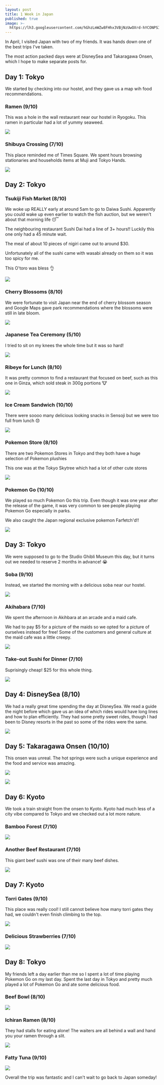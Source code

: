 ```yaml
---
layout: post
title: 1 Week in Japan
published: true
image: >-
  https://lh3.googleusercontent.com/hGhzLmWZw8FHhx3VBjNzUwOXrd-hYCONPSIZ71pbVCEHRP8cCuF0X1IXyyG3C-Xm9GJ3BpiNCHB99ahr2a0Eiu7XWu3J4fgMORvGgkUujg2XTwt7NuNpzRp3l5xu4wbK1-8lIlHbjvnx0_6xtIMl6OLv2NbVLfuM_y5gpMp0Ryi5QyhUp9IBvmjN7cb-my4a55gIW_z-vekllAyGasPozsfIUswhhUAc6YHUgxj3gjjOKkYOKYkUBNWmXCIdb184-5r0UsuDpjNc6THF-MYj-Z610fCabW1Rhebt3TAPsxsChxSgeFNGcEBIEeav3eTb08Zv-K-fO5buCUKXHav5RvmDfR2umLjr6PimjI7WwSxTAQUE6mQBT0zc39as788WCC7PzA1YCCoAOzJfNBhBxbkAGpXpwDMZ9eXY_voARTUqq9fLwqCwLr57jLaOdKtNkdSiDqwx7jYBSIxLpQzCflkzPxMtc94d81vmhsG_l5AXy8wlZ14q_D3AkS1D2tayokSMg-OpCmhi9oMEUOdiulJn-KkYRiYLf-q4ONUI8oLjHiNfZmLsD1k-fw3vid38NP-yfm2U-AbZX1BGx_rislIDITXM8iQqOP5CfdGIOHyGqOegW691LFp_QivA1Yhwc9iDodxUy909OWINvGvJX-MLoxnXv8Q1fQ=w1035-h776-no
---
```

In April, I visited Japan with two of my friends. It was hands down one of the best trips I've taken.

The most action packed days were at DisneySea and Takaragawa Onsen, which I hope to make separate posts for.

## Day 1: Tokyo
We started by checking into our hostel, and they gave us a map wih food recommendations.

### Ramen (9/10)
This was a hole in the wall restaurant near our hostel in Ryogoku. This ramen in particular had a lot of yummy seaweed.

![](https://lh3.googleusercontent.com/8v_ASAtYlkUL3g81pesZO8zLmAE_qITbJsu4M_Ht-Y9ipPISDqxbBEDZDM9tM6ZvcIh1HUshWHybuHDGQS4cDPT7fRhwUhYBYJ7F58qgVEBqURF21QHZgH01N8Iq0Z9NcqQolrdb3nnpSD8I1q0BDoJkWfg5k0T3Gi7rjak3py5RJhptASDAwdrquMmRZ8nkpbvL8QyPvC2P_8PeRmSmmCQeeRo0IGVdI7HKbVllUbPb-J_oiqqmSjTB6VJQtO9smp24bRJ-ky9xJYYIlOlv-IJuUqwC8Ct1sXJfdV_qEO4mHGdPrRy5usz_OgcmN_E5306NULO91u6pqUCkOUNzBKPNOTjTCG4vqi4EN9L0ZFRr_gCx-TdC9f3T5qv9duQobplZW7PbJ9ZPkulWKRVpXLS4XM_YMJTBEC0gNiA8JiLb93bCbHvQi5Gqp2CObU-nM_Aaa75TNa_LTbflC1G7Kke1mjQGSwDNhZR-xYopNxI_i9tYFE4lyc1tby2y4qWFCn1I4MtOFjoVPf4Ih1fVLnI4vBzkuelr24Z_ncwx7gMVK0ucs95meGay_46ZYNowKS3tbihrf1YKPqNCIqmGFmcJtG6pTMaOEwYqSaq3-z_Ma7KvoTuH_2tXPivc0R6HgqnpMva-qGcguXmhdvDXJvrFYKzayeurKw=w720-h540-no)

### Shibuya Crossing (7/10)
This place reminded me of Times Square. We spent hours browsing stationaries and households items at Muji and Tokyo Hands.

![](https://lh3.googleusercontent.com/4oG1V_cM7oEs_TTLpqAHzUfdRB2lEH4qTV5pGPuIl5UqYPnA8rzzQvBzvAFhla7x2LBfL7RWCH5S2jd3CIQ35ODtoAUSrAN006H6ZStjbeh5YqkXNdiYHLVkUPt9OZGODg1l3Y57wX02YNw4WTHJAAhcAgBNW07UagEuT33IpZ77fc_UtvP679qLGtLdUtma-X5mLF-d_aR17LzN-nue_2mPbmDMYamSEYb4FDx2vakSHT-q2R8-LC8ocuvmfLGCnFPC7tQrOjlOJ0Xk4zy_ve6-a7d3U1-tuhX8luzze53xoy9UW2jkb31X0yqJqStDsyTHbulwe59cPVcMfwTaBxXr3iXmiCF86CYDvg7poDH7hUPaczLPbFcdsRaSV8pwQqd-OYK95lOwsGhvtS0VEQbROPI9lJCYogojFevrJfZ1JpN722DeMTlr-ukJVQ8xLIbS9GAhwQjGOGOI8GcUmzzdBYrmrmKcHMmOPuBqOky-FU1PLXgINx6x_81Hdf32QvvUlExYCvQTuLaHh6Sh03op21AaQSHhR5z7jvU1BZ0G1KHIqoKKALPE26C2kRiScVhrdoBUowsF7ES29GLCp-JbYgfg4x-BeBJoF0OAcMkQ1hJtXfjb_9tZfscmZzoR3XTU4lpRiyu68lhnUPu_MwJbqWzwz3_n2g=w720-h540-no)

## Day 2: Tokyo
### Tsukiji Fish Market (8/10)
We woke up REALLY early at around 5am to go to Daiwa Sushi. Apparently you could wake up even earlier to watch the fish auction, but we weren't about that morning life 😴

The neighbouring restaurant Sushi Dai had a line of 3+ hours!! Luckily this one only had a 45 minute wait.

The meal of about 10 pieces of nigiri came out to around $30.

Unfortunately all of the sushi came with wasabi already on them so it was too spicy for me.

This O'toro was bless 👌

![](https://lh3.googleusercontent.com/whTlKmiQ7ZkNRRSEhvSaloBMgmsBVng6HlsQBq-QCnDECJm5E5Yf4iC1IBcEoZ6sAqU-xDmbmNXwRK6RtWI7FvU0TfqzyXxBCgMf98IBICvvC3iZO4fHaaQ-JrhULouuSH6NDncufINoXq9ewtTqClPDk-C3MmYPbHOXpr83pkucMCa2OuhMlXgPJlzG9L5UzHpIaQN2W0Dm-MaPS9JC_tkdjlYBhzMO4-bZjlK0CZH0s1sZFi8rItu4mqYjq8S8uC6AUJuQym5IztifpjwIVoXVdruNKCqY7cyD3Cw-tco_l71wyDG-u9lcwh3KuQhOEAuM6EEn3DqXCaPLTPWL3TtNs23qNb8-HC0YuEULVITekJ0gG593EmI7xu9Tp0RH_Y0LseiTFyUgWZuKjz0UPV841qq0h1Vr3RvNcVdgyB395_q8xaixlEqk8u1VA6-kFFYInfL30R7ERQQuWqLbyyjiw7M2z43ryLDxMzumknMPXz_Xirffs6sO2l3A7apG-nzWvLnGqvk287Z7un-eZpLLVqGbpwZZCTlTsL444aYv2y8230zwV5zBd6K2SpbMlpra9GDgOD-ibK38rsQXFxDotadbotWmmktc_NnogTh9DC_7c9TUf-3ZwkQDZHgDs9GlFsLEyEZgZVOnDZ2LHGtOVVkHsV7LNA=w1035-h776-no)

### Cherry Blossoms (8/10)
We were fortunate to visit Japan near the end of cherry blossom season and Google Maps gave park recommendations where the blossoms were still in late bloom.

![](https://lh3.googleusercontent.com/lNB3qKeqh5fowI2-08C4j_Zpsq-XqrSsauUjyaz0I_DOhsrE17lL7f-SG1G1JArZ_7R6pICmGNwIgOZEH2g8Dz_LpzxoVGF68vYyCXuid46NjO9YFNBQAW2y4Q1H-6lPmq_XDis0vpJT6zXFj1ggYE8JZ-gQdMfoJ5sssTW03sjnN3RFts-7vETuJ-G1yrxid37tT0b9q0DHCGDlMh9BMR3_1jO8lIJjV7UOSY49RQJvBaRFMy1GU1dSoF8AOQH0WwDrJHNSt42wj8_d2-PnNqgoCtREmbgFpqCvTWL4ikuE4YgtjcWNYKZtd_iCJynTBzW23iGEacAvwwxhUcrSMrOIoUd0rDju0DA6y_kPhXIdC1P8B7f3hISWCzlL1RCCKz8S1uQPL4byJ_rDz9Lft46V0HLmXRxs2mLVUk-XHpxZWkEu_BLc8akduPhDs6dDMXTdhyQ5BFHX7JzAbIoRNxWYUn83Yz5laC_ozA97ipwiwTiBB4p5QQYNtCbSqHE_hRHW8JAfHvezfMS3n4oO3mNLqycLyv2mqalagq2haW8x8Ezfq1EH2Tdl_k_jSFsDjtJKj6q_u_7EMH7RfLHq6s_u4E6buOi7HBktFVgDo-nTp2L4--YB7czwCAI7G_UHPuUvUdo1YgAYSjXYl3u91b6LzmnfsfjF=w412-h732-no)

### Japanese Tea Ceremony (5/10)
I tried to sit on my knees the whole time but it was so hard!

![](https://lh3.googleusercontent.com/VpYoIk2yp3xoEkOKmecfBXKGkjlX0EMsr4FVTQmGv18aBJu8jVRmyuIfhc_9nXsx9Uc-k7skM-ONUh3RKo_0K3EUiggYuLHffNGp9-Zl4Oo_VHXc6kzRtNCG9f40ZZ_S2IUsBk-MWhuHbBPMBooqxDmAhAc6vu8oXHqJJHTDleAfPb9r50LdjWpvjk3OMAyWIc21WpUtb5uu2F2fHblbPFT3gKGrhhYGx4DhfWIPCnWF5IQNP-Ga6lldLVGPPiUkyDku6_e0Y0oEO6KHv9V48uqVGQM2qfuJucbWBuoeOtKDUjijMXIkuVhlZQUq-Eh_ZRHDSgcJmLvDrEP5RAe6-ETCtJutbqzasbBxtkS1sMhAVrP0SabBrUIThhcRYqFy1nAWNueAuLX9hg8puRYG2_cI_T5c8dRdpb_LeF_inWIaOxdhm2SW08UHrpurrxmLP9jPs4Wxu3NNhlv4DRs4aWCHL9649VSfB7w_TQ1c5hKk-t0a_OGSIpKXeuoF_Ko2248Awj11hlDhJ82QaysiJ-nhM2nDCL5h0RmCdv_FKFwHUYuZxKmHegOi0KxZR_3hCXf_CqJ7p6dtXuay_H_2I-t1Rp30To4A_WhVKH-8ddmTbIum22nWyUKaQXnG_HpgNXlp7XPVB2xEO9PtQiP0ZzJQPdsQat8-Uw=w1035-h776-no)

### Ribeye for Lunch (8/10)
It was pretty common to find a restaurant that focused on beef, such as this one in Ginza, which sold steak in 300g portions 🐮

![](https://lh3.googleusercontent.com/C8Ke3Iphb-g2i6q4-GdyAH1q3wXjlpWzDIucR5amUysKFV9RUj9HaWub_hQTZ6FJP7I43SeclR_zc2DgGlW9s03AWSDz5CDvE-9Xb8o_JWy7RvN8_w-SM4_3MlgyMyB8KFbTpDdWkB_02nIUELaruRSVgjSUqZYfWk3rBN3u5h-IXQCNcSp5p32JzxdWk1zhgNrUgm5eOT8JN-3vNKRNLLzBLr63HQeQLi-kgLOMxYaV7QMJTyvQoW98f7KSL8L1_vmQFYNHOXvDXaYRfkpA3tCKlrtcooMUtJ5I2Vrviw5bMAM931OBvId_mjCQRh9qtoK2cuDqUpJMK2-AMNC8fjT-jXxNt_4XJBBgA28Pvu57rtD45SQ0MM9X_OEyKIVwBWSJwJKKn3CPHV6nwpgOAdIArK8-HlklSWutMoUQz1Ut0vsETJSxzdlJUpQjtLvUlIklM14jc1iRppWCEfMY-WWGOJEdaLr-Jv3PenlyAygcea4ziyl5zw8enCbjXxlLNR_8rAKROqfzCeHuVz3ZYc_fk6RggVxreFFjk5_9nq6BkK7VrQYAk_5RwFXrHF1ATrqXgCQrs3WWmxQfTJ1o2nmjUH11k7Nql2T4PP0D6R8EZNPpjXj3vRvw2J22QeywDeqoGxDLEArxQjtQZHxMoLKZokidZdVZ5g=w976-h732-no)

### Ice Cream Sandwich (10/10)
There were soooo many delicious looking snacks in Sensoji but we were too full from lunch 😞

![](https://lh3.googleusercontent.com/Lm_d1Gl_p5CdbU2xuoV4f6M7g0mK_z-cgtq_zDRPINnrBDdeD54JuY-m0ViZQQ9rzYSxhgmIHYNTkMQAygLQDjq616mmJT55aL_L5RwBihxc23b5B440nUFN8YSQpTMoiEiLXd0TFzIYkC143AggDmNVPkXwTHf1fmAZMMLf8OWmVMS0ZFaVO9wlULep9DKGdYpD50hr-X62jPxeWrddsQGRvtVzkHvacKLpoFUSR1bfZqaWbhX4vbYmYJNlxbVPh4GoeF4GLw9BF7mvFbfLhHkXP5c8v5IK8fIAfQZW7AgAKsmh4XTI-iWvkxgDfzQ7JjMsHNQrBfgZGa_yXb-tivkRp-_Uhz3A4YyclA4-WmtbpEWdd7uJ01jO8i0LQ6RSoWhw8TCvjQWe6nnal-bh-7T1NayzvitjVgq1m96iVpDlbmtYBSaZgF8xEOvcB862HdkEYoFQeLbr7J23H1hFU_YHWdRbRomo1X5DP9uYh6b6bo9zd_3-oBEjA-L4dltM4KCFGqFQ_iwyBr0FUraJyLtLYx9rnuTrm4I_8qPA-CzudE2aH3pE7eblZvyKHlZMTcs7TIPqz96GEZWe3SfvyfN8R-cr-aCrO0tQTzFL=w1035-h776-no)

### Pokemon Store (8/10)
There are two Pokemon Stores in Tokyo and they both have a huge selection of Pokemon plushies

This one was at the Tokyo Skytree which had a lot of other cute stores

![](https://lh3.googleusercontent.com/uSc94vLHVjwQa5A8lb0trfwg9l2iXmpNq8PGZ82A4ipkLYH9bc8_Eq2m4BygwpG3G1Os0lQMXQHY1YKOyeQ373eQsjvIymxsx1q4wEL0oWfwVMgtA0CTseaTHVo65yc4IcysMp6IDHE-yhmIVznKo1FxRfiJ5pf0QgnD7ONSO7lqzu_HLbe9c7yh--i9eDmUkzaAIsKtJBTR-SAN72uNcomIJ4yIGmLJ1X8qwVT0ab6PwCF-bE4RHZ93CF8XDrDP1LUIcHxlHyB_MOUxghLgFFKjIeldU2gf2IUzkchYh1z-RCogbg8rMoeZrZ6Bjy5iFYXEsHL9FAcINWi9t_XKVOr3pcyTWJIDBFgaMhD2mxOtFGfaFsP88UzathBMgumBmB-zaFyJjUGb4zn5g6HbNIMIRKDPSAju7M0uSl8pZUBqEv-g6oo0As8cJB_r7p_ndmMJkaB-JF-9z8JE2igIEgLzOub0mOYKQUkz-3q_zYe-LWMaT-Y6iEwyBnwbfUtWr6t1MM_l96uxhXEqskQ1QAavcDZxpl94bT3uUZ6Lkg9utLtHL3GaFG4J-QfWmMcWX8QkQBucZNfv8YwJXeFMrUjLq50jUGn4ZfjOLLkJN2UemsmAqIet80yA4bcdIKfqRePSOSfhdFNLiC8jp_RTxWbdEphInwYK=w437-h776-no)

### Pokemon Go (10/10)
We played so much Pokemon Go this trip. Even though it was one year after the release of the game, it was very common to see people playing Pokemon Go especially in parks.

We also caught the Japan regional exclusive pokemon Farfetch'd!!

![](https://lh3.googleusercontent.com/OJPsdC73T87kP8jXuKgwDiyOsIki1Cz1WHT208dt8Mlh9we1Ef17NzXDqS8Ow4bcxQtvGh9lIzTwqTPomCj7wd4Jon0A9k58gVHEbnpfum9wme67W4AqQpxVfnAAxRERgEfqCjnI3AGnPFsDVVLdPi0QlHCosGpd1g70r75oIeXG-stUOZqBuJSJKjPe9hELwEoCuSwjfZKIPVaBeGlRWbZreeM9lXsVpr3LOK8c6k3uEaW7MGH0Qd5ZjTfZwWKKyy4xc29z_rMLyORxdQoyBi4acaS_9zL-H2eLeQQMDL7UiRott0V8fsfCIQSzboUTAiaMTypzqs1ht4xsAfK_XMWg0e0g5dGCpMoXEmw3_1bd1sXCJ9ZRQ-GAOlB_GLxhWcmYaUYKNLv9ZxC_r18vPH3gC2CyfU0WhNn93mosk5Nk6IHDWOSWx9YpcTcWPakNd4WUMyXs2TKvo7gNYFFdw7laW7iHN2UuvQT5moKofNllsSQoCUfF_LOOEiI-As-OM9TJd4Ek6hPWRDpuUE2wjc_vcwgTudV6TJVX4goO1nc8fslwXtQW-eGSAid0q8FAQQwhFoCx4E1DhK-9RPffMru-bAG7xur4cyHlQCMrjd-nPDKzyiNUb55ZmB7Rxq9tvmzDX_-aMYDRNv4MeCfpTUaA2usMZpFo0w=w437-h776-no)

## Day 3: Tokyo
We were supposed to go to the Studio Ghibli Museum this day, but it turns out we needed to reserve 2 months in advance! 😭

### Soba (9/10)
Instead, we started the morning with a delicious soba near our hostel.

![](https://lh3.googleusercontent.com/lZ2pkugQfXlMLCfN3iKVjkgyOlP0yHqtZ6H0HeW7duEJSB3PYpJ8s2k3ZXC0SPtd36yjtooDCkyKVVjqSd9bgHkth0_om72mKwY8Y6o4DznuDvKLUEh_NO6wU7DJXVXYQVmEmok5Mtzfa3m4gy-QrdhtVdLYkgQ7eq9lj6UC1MU-GrBc2rfAM-d2V5DsSWbKBZ8Gi22I_V5jVPacdV5lfSo_7airQUIUeZSBNWwMv94sRRjqYq--qLKVWEczzYPvQCRiMGUowTRzRvPZBHnkvFci7ydirJA6MXr_-r9QzTqABcjWuJebspvHsX11lfC-3uWzUYO9Y68cnVn7i_bqmDTxhki_pXAdk81lqgTfFDX-n3mJMtSGOqjke3U-p88nCr3skPFUKqOZD0O-VYfNuqjgu-XMpaRXIvUSA4Jwv_XxebO_f93G6C0u-CGcN6GuX9tMvl7fEid5WFzJDK93ldOGXtkpb0YrF7COpvldYGi0UewTcW0S5vlM2peOJvk8SV46CbTl9u60mD_rUqO3RFvm1ULwRzMqg_xFxjd_zZVZmypJZfwRU1wTTwb8tG0682SsS9VakCi8B_zmAbIuCeqTeXwl-TKzL9ow_wfU3MAfHhjzuf4b86ekBM7-Pj0F_KfNUerEXDLOdtwHiM5XXPMHy9Biu3sFwg=w1035-h776-no)

### Akihabara (7/10)
We spent the afternoon in Akihbara at an arcade and a maid cafe.

We had to pay $5 for a picture of the maids so we opted for a picture of ourselves instead for free! Some of the customers and general culture at the maid cafe was a little creepy.

![](https://lh3.googleusercontent.com/r-Md30-PhDkiiGwMza25ylWCTVyG-VLsfHIKvANQkWlj-yDg0DjD9As2qMmvgKmMPQqvolrJKN0aA3lJ27wpvle1C87RmHa_8kuMHoznpGIihheq4yCMaWJjfZZ7yqLa4TbZPOta6YS1nvQpSp6a7fQWbLKMAQgIk4SzhbzpX24ywqu_XrwtYH5PT9GctVD1Q4apJw8zJHJ6vc7DuIkkIs2XNX0dmo0o1UrLJd0FKSygJbNZbQkSxcH6tJPWjBvqXHwJbYr5EbCsDDPr9Xrn6KdTpyo-t_2uhaiwiTuvC4ozRqZrKmJPVwGLLpqG-OHFL-iBNLjCVv8HhL03cuGP9b6US8hLzfPhLzKhHMxC6tN6efIS9Es2eCmLkobJPwAsSZ-PpLAKv3YlRz8p1V_vBfaBCTuEIGNjgydjfbQDt0gNDlQbLfeGmFc5aysI3R7DIp3SNJzxlvxwmY61T64_EyrLYdFCsubp3jCuZaeF2IxtG-qwymoB0BR5xNWv9w9A2rOjHwf6MRCLi3VL2dHqiKXD__SJQpE_YQsv9jLkhc87xkf32dRwW0Euke5L10b28LNHABo8GqY9OttX2shSdlj8JyBbhlzs7qIxipCJ4XdmKZb3DVFWndYlq41ARci1qCsKHwEBetUJQ3H2akhEUVjxdZp1qNcAaw=w1035-h776-no)

### Take-out Sushi for Dinner (7/10)
Suprisingly cheap! $25 for this whole thing.

![](https://lh3.googleusercontent.com/rFE0D6qRB-QVK0ilE53GsnUyXF5_-OUrTSw1LZjrmplMJ12tPjR0Vfb28ZEuWBJbs08FXluRj5_Ws9kJGGLCJZgaoUAkeH3Txh1euhetWs7YOj12hE9AjbmbATHITAF5UxFb9shPMRPC9D_x9elUJTnduutMJQR98yH0HQ8r5CrTdIBVVeMy1uf1a3sur-OT-cg2qsx56MZIK_z9ol3pnlxLvFMfnN74gWOGYQ2AkGvjoRkUO-yRKON43DizdT3fnNM9iwZYV4JYN5SOfwzdNGcqhsHCBz3CuJ4xss5CkG-Fnn5LV7KpycT6_hwhd3JNA-xtW2jBJnNolMYTnNcZxGEjKUWabUZql-GXjCE12egg3J3Z7s9egFIaN-qDNKREGpu3aUEZ3VhENTevZv6IcWG1FJCKMzQMcuQwRvzFZpaqiovPpYXoAMT40xJ4c8iNXKyXLJ9BTDhx9lmImrklXo5R9QKfN5c3DTm88PXoAWDWJTZzp6VZGMTj1lSnb1Mv8XxCCzIhbihy33q22mA7yHtQQoK6bc6PqXYQpD2AL6FVW1bWk2y2B5RXOi5-FyzX4Jry03ZM5mpT7RBx3hmc1jreq3R5AD_Clp1MhAScvM1hLiZO_6OqX9vUe7aNYVNPCYGQdGk7brVUDOX24vJkpkXcSLOZl_2azg=w1035-h776-no)

## Day 4: DisneySea (8/10)
We had a really great time spending the day at DisneySea. We read a guide the night before which gave us an idea of which rides would have long lines and how to plan efficiently. They had some pretty sweet rides, though I had been to Disney resorts in the past so some of the rides were the same.

![](https://lh3.googleusercontent.com/uOh31mAnrUXvLudMLC8aCY-xD7wd-UQYytCOA1wrBLkiEaKmlZgOMotygi2gqc6s-4hykRJF0qEKxwccY8qVPxtAm8Fai30qtDf6Tau3sVfbh1HGxfuKsOJYTCpfXS1LNKaIi4pR3HGBDskdSmRtuNAcnrydd5gnprrZa9dkQM2qbnfnVFF-IOZwed-YIzmQuHzoYu7eK-tENRvoEzls0ybtQLxp6UOBhshG4agt7BvxnhMLFnBGW6j9R0pVFLLvx_XZ48ZAPhkNKfulHIK2rHkQ5WhH8xcHWRlGnCCg_c7mhWmWXrzq1litx7v-GWjqRfyhJPPPcga-eKNJHkE5A5wYk0i_1ThP37PqDG1OJARldvYTmut_I3BzRm1zWT0-xXNsqg8Chr6fP0o1hoxJppwYiS5F_Uy3cAI1dZk0WJbpKIvL_JWadwNiCoH-ojJavxQaQi4pYgTRVRz1cwoCsweqlbKKN61-473_zlz0x9pedci6x50SpJOivw86e0y1UZ70ua_gQkTtJ-Yyn-0tiOwK6ZNceZeXM4_FzmmL3GT_RWci9TDiYTUmod3xBiP_K7yaBc9744xbV3s_8QwrA1aliONBLZpGyUCwL3DxAHhIuSh7H2BD7i4mrqSnH9hgi0EDFW9Ex_trAmaDdEXhLtS0Nr4iPxCb=w582-h776-no)

## Day 5: Takaragawa Onsen (10/10)
This onsen was unreal. The hot springs were such a unique experience and the food and service was amazing.

![](https://lh3.googleusercontent.com/OkuTPVGKKdPRb5FykO1e1yDk0OrLkTQmTLaM9ML3S33smYoPvNe9_R7lsfgAjXddonsaoRZxLaq4m3KhyUZ5Oiir9RuHMFfCoecOuEhorKxZWCDYCV-Kp-LeytmZ7dTDLNFmSP3ImbwASAPGwMJnOyjiNEzVPvlNBDpNtMQm0md-q5tgv2418_-xn3QNA0emQ6Y8RndZFBenyP5A8mNv4hsmoEPq736AAd149VfdHCOeIYtSgGrqa9bp7gSq31ixKiXJlBhdXEJLPnMP0rdOd5Mrr8bUuPU9KgupOJppZXOqhtTdq1eg06_CjFzFa50kIehqGwFMkjioHvPNyncE5PbTPta1-eusBN-JyyBwMfsvMWLM2gLSM2odQAdYAVV4m1jXB7Co0AZ4M1pD6a5EInoPiBeMmdV289THon_AWu71xTHnQJzJuRMMT69jpZYnViYSC4IwqFmVFHsFmgDNFU2lF8jA92MZZjDPgHJZngHLK28xVrJ3erfglLRaSqxPOMGGGzRHDVapGfc435LrFR0k7vrfrGT_bWm2i6DSCLEJzR-Lh43tZQskosyr1c0eHqsMj12_R2YJW-ulrAUkBp7YN_cC-EpIkizqz1mUanDwD2nfwYyEM-sUCGdnirSwepXWEagliMPoXk3oIfqnHMCPtIYxbsJ5tw=w1035-h776-no)

![](https://lh3.googleusercontent.com/yIENFKSebYaTGLs8I0E3YAaSoMNnANM2OLgkUYMtevcQireS8JpMn-gwpbXjl6-ES8Q-Cp2Pc1LGxsGF_0t51wsTfzxoYbAMGRGD34sCji3Mihs8rEqyqr5QHXfP3pTXT7uGXZBLqhUnauSiN8Q1Q467gWIVz9hx07UT9uFobIUoNe0hHU3teJ_F0pqV81Cr5VCwryNHSdjffapD-0lrYyH35qhqX3n5ONzdib_CB-CUlLne1OJ45a8wef3rHfqprMlOJTXU_2sTfiamswuYCkQ1FxgGIt3vt9dpKzxF3-A5HCp-zNQmqPB28UT1v0vcesYPBlg4IYaBQac1Z6H2tK4x4L6XmximPs0sQzHuMT5qHBL8898zs9TCLXTlZZCgKX35y09iC4VNGgBL1bpDucFZ-U5hqNeufZk7nncailvZKUm-vqGUSUQ_hRTpPXP_zpd7dzHPYgo-BkVIxJPbmHgYEhjG2zDAyt20uBnsV3c4ZfkZzH_eZiq9zLoue9xU67FWv0gi1UZxQh_RzXOP679kCMuT_QjvMjP-DbZGuD6Z05-lhHIENinpVjhJCqFy9-wk_wF-aXTaikP-nLroLzz-RcubM612sEQuw9EQG9itB1Ok944iuJXrtrTJJLz1AqTnW6-OUgnxb13JgCJv9rAyOl6i6BXEnw=w1035-h776-no)

## Day 6: Kyoto
We took a train straight from the onsen to Kyoto. Kyoto had much less of a city vibe compared to Tokyo and we checked out a lot more nature.

### Bamboo Forest (7/10)

![](https://lh3.googleusercontent.com/45uK8VJ0gaT0gi6YW45E3anv9jLiC34kLHvZtkJ1C9b8pfPCmfbYj4RHUsrKoyhtfdnrctuZOlXM5i3Ga-9lV7J5NaHj_Ax-w4ShpdZ_yiODcOeRsefZ723-y9yc1F_xbUM1QEG09ozISxr069LIMwn9W80CdpHKo7C5we7WLY6iu9KN4-tzAMlr6y4gSQ8GAfsEla8YV0vPDSzSXjieT2HH1sOfQcxH9ps1nJ_t785qBDRNnvqUryOVWC9xJxmpC1RvmbU0PqkVFAr-G_usyX-0x1tuZ95QKpQkOgTa8f9qFYDZ0TfJNR0p-AZbD0P43oDvMghlUSxDnFTfUG4cyG8bHaEYz0yA2K2FyvB5xOlnqjC3LGFuLK28b9b7HHzi-8cu3UmOm2_lfJDqiSNJzf_yLDLhVAAYZ7iUF05icRqbp_GaE81qIBo88M2K4oGJ-WEkeUF2WWmahyqZ1LYM72cFsuXtXcQIR1apblumbZAlP9sZ1ZNvzmoqLFcCo1zbQA8p5INRTtpGFhGTStP1qA_2fKFTkDY8jWzl8GNPO5RkdkTS33o1T_O3lD4Dbo-XjGzMnAi5PPipCERdJyaKqiB2cmEuFtXvkvl8QGN29nQCdScHsWnTJdh-gptMrPVLEx-pszr85IICXWUOk767rhl5OMpb6BaM0A=w582-h776-no)

### Another Beef Restaurant (7/10)
This giant beef sushi was one of their many beef dishes.

![](https://lh3.googleusercontent.com/bBNZZw4JQYLzV8UX9vvGVMr-W8lBw2li0EDbjUruw1QU1kY0RJZFBLugQ8XIo1fJkODRhsSJMvVeWOvsdK6PA3crRQSWA9qw7KcgXivWpQQnq7pYvPS36qFPeccjoBAxeJf913gfK3i6P_9s1k73yQ-58m7cxqi-b2Z4OTCE4npRbprOGBAyWH6ur2NCoeR8BD73MR-wIGqHdk3B86sKm3rM5OHc5cshgmpPnTxZuBirLfGRhnmeGDVUdKR507PtSsxYi6RGrjwK4WhTmmMWu5swyBDWkI-jM9J-k1hDc0le6dDg6xOjDyJjOay-uE4L-O2K0IV1Spd2ZhfnnNPXZO4R7b33WuXQ6MpU5DNdnquWqPp0ZmqiBct8bbPeFkG_wrsoMHaLhdJnz_6y4y7AxylPflsWhx9_YwUHVQoTRbLeEdMOX1ww4Vdwo5e3VzhKAncFYQC3arNcQUoVNwADiPoRybrlleoN-fW5phXcqb-74ZNgIWsV-3XAS00ZNNo3b2SwRlz90APON9FsnVeAdBMIVQ4tCUn_S7zhEiUcjvnDmzY8Gewwj0VAUkFDXU-m0iO5xNuj2pviIli78sys1QcTCsExPDrtKClsawRxHGo_PJzqIi-v_1KB8gxCAzSzqUkluY05xQ5dKRSTFSCr8e6hi-3L7bKD-A=w1035-h776-no)


## Day 7: Kyoto

### Torri Gates (9/10)
This place was really cool! I still cannot believe how many torri gates they had, we couldn't even finish climbing to the top.

![](https://lh3.googleusercontent.com/zEuZc9LKnS4YgOqaaoTlksMuMHlGedyVdr2gUB_IFEw3aSMFWRYkoS1VyECybH3ADn6M6_cMvhPe3bPcga7dVXVA9IjO-VZVIMQRElTefFFuAEWHSbV8rXJQDQ93fVoG4misbSed7w06DDkkzNhoiApUz_dreeMWe_14ES-icCaFfQ7_LjT_Bt2q0tp6uGvt_-ZQht_z6pjsxMUXz8ZFQ7ypmhTxnmLngCQ_6Mzw2NQn3YDXD_dRUDr9c7uC8CMj8twyFgZHZ6C8gyOvT4EGCr_guNi8wYPNGVeFzbba7o19ZeXap5THXLrPmtBWGU_-UDe63z7cNuDPzJfYxOjE1UBaMxgY0ou6SRyF1-o589UETlHRJUYosNUqoR6P3YLOD1vNoiyHkwP4A26yO_5nwCG2aJXtZA4jtFQvQUWtbBRrN1cTUeEbbkk30dlRHGfTACKVS-3oteqxyl9x7c9gjwoBKfzkG2akCyCqpfRi0_ldCan3RRxQhayXY13_E9ygGOPPLaz2QjPwwvQtIIz6kZKxsq10bNt-n8QspkTjjaeS0aEzuQ5BFteD3nOGzWWcAwg6TpEnXJeunUaU-1-K3qkoibTuaEv3FT0kupTWvLce7EVulTUE9tvEMZ7jTi98zQ3NNyC2FmAj0bNPI5DvLoYttg5ympbWSw=w582-h776-no)

### Delicious Strawberries (7/10)

![](https://lh3.googleusercontent.com/LLYd0p4lKAEj2LaLmTWaXU81VVGLmIDKyOl7pqVHNoWyQytlbjYu3rkXii0N6q8alKVAu6jQtITn6EuYKHj8juUY4cwnKqHKz7StZhZ1PlypJ8Z_B1-_w5QAAzoO3yVDYWlwxlEVanA9BlBZj8xEbnXMAn1ISNhlUkZGwPfD2bbbCJwV2L9KGeJKVV3YprAPJvqw36uz_NOOe4JAiH9tvETgC8-_EUdBK1Iyu1PR4b0SK6XHWBEXflSKLUBYp1wtBzvMp8u_D7fB3zGBscevLHhdycREGy18Z4rq9oxRbxvtJtuTwI_jwxxqyGWN8Kk634bM1BrsqB-A6SHGxJU8rZMxxusBlMYAMOo11UUxGOzZTGMRrDekBC-SJdCgT3RfjSUawN9XvEI1Qbqid9q5adnJlR40mBqXN9AoT78VWHEZvEJ8GybmNQwjBgRt7hSjSkZJKXD9PNH_5KXHJCjLJgxPFneZsKwqwTCv2UzxsDZrzRUQReO3HPsQJnDS29NiqB90BPICNQmJMBe72EyyPdhZWSYCjODPboUAPuZ-zgyyFpu03b3-g231lgJMwtN59GaXUb5p5jLLnfdSMFVCUrgBXR8eGSQRL6P2SqnRWlbRSU119jNhU8RDoMm_K6b3s9ZiJp5Z7a1J848c5JZa13qOSWzwjZG8=w582-h776-no)

## Day 8: Tokyo
My friends left a day earlier than me so I spent a lot of time playing Pokemon Go on my last day. Spent the last day in Tokyo and pretty much played a lot of Pokemon Go and ate some delicious food.

### Beef Bowl (8/10)

![](https://lh3.googleusercontent.com/7y2yz5ng0YYfBKAF9XaFaeccDFsHGfW94KrR_3QXx8KA0TeH0dJxBpZOlelD5ATEIijhdXbCGDPpYyIluky39VhsEL1YvwbSHMD82x2FCbUCkLufraxgLsblsuML8CeTtSgxv7B1rbD1WoChWLF1AvFzjyOiuLIPzy8aIqwMJ0Zi_IHBUqV9imTWshpqUEigv5FZS8MwIe8GMJda-Vt8gCPnCQXqnp1Pbd17TXyz20KgCTeVxJ-5Co6gWO4xN6rMDTGE3y78HairDY_X3Nwyav3wXC-9T1rC8a43c9rl2Kcj2_g2aHyybnKLh2SutTacSSVylrDnCH_FI4jCzc9AC664rL3HfiJzJckE61HePJQzo8SHiByVLZ23g3G1Q1DlAJrRLvqCbeMF0TloVVmsKOW850xNBu5IkZ-cXTt1nzOVnMNifQZWZl2KwpGq1ksOMbh4Z_-sdQjqp1HLgFtGswUVFLtWrr8hhXexS7jW06F62xF-TAUCHwLQcNExbyGxS7xNqBxaA9vr75_kzuJV2QSWg_K1gA1Q5qI_lr5GkvBF9qwbytlyKTnxMlZ68d8uLnELKCZFt_IRdHvmGUKgJXUtbb4Ff4FZEXpyo30UVmOD_k-MNqK4LemhW60GA11OD8JrcMY96zRhG7buSFTth7ZNG85O0IPaiQ=w1035-h776-no)

### Ichiran Ramen (8/10)
They had stalls for eating alone! The waiters are all behind a wall and hand you your ramen through a slit.

![](https://lh3.googleusercontent.com/tNlu-uhRI88CIEQupAb8txD2Fv9RbtcxZz8fXf9GDwoHZMYf9ZlcOLQ9qtx0suPiAZR1M5L7yiZjzgA1JA1Lm_Cdm0CyVH9T6gNsDLreq5yCIz3qUIeXbGwM81hig4BhzHKCRICGYkuGfQanP2ide9ExRnaYab7emuIj1354wnNrrb-qOlGha5fXuawQ4CsHtV5HZ0718kjPM_JVlY7MtYGQHSnbuDofRkuAdo7L70jUAPDfGX4jH5Ert1PvrMYCAfs7HMKjuzYRjOt7FUZ7HFEBbGJUqxxMsz-SC3E0YBXG2x536rrqC_1xGddpk8uV19nsbgJXSQnOZnWbHtbGDWCBD_Y2mKRoGcv5E6IdryonG69YExdEOCKGe_Sf1y0_cRTVi09chfsS87JwxKgWWHNSdk2_YMm3h88vmqjliaVbNPGFjYiGPuK2Ym_InFYm8vH5AIuJkN6pw9VosoPW8oqDm1VUwXhSlcuock8QjdlHD7AlJorLTHr4RQRFX6BlxyPOFG-ZSuVjaEe8AcUcLJ3YRhvp8UTerRxBGwe6aNIbkJvbDBIZrvv34EpKROmeToLbJs69AaGiSS8Ts89m3jHHodHwroIFPxRbi3gHzHJkjmcmHVpQFzuHQOkSWMP-v0P01d6_3wGPUMNHWa5lE2LAYGFI7x1rQw=w582-h776-no)

### Fatty Tuna (9/10)

![](https://lh3.googleusercontent.com/opEo4ItFINMwnf8ZcVNGgfjwf1gdvw7iHBi7gSQf7l4IqF_M79fOFPar_YH4jA9UcE0rTFrovQGe2nlPC5UK3Rqdm6oeZTDBRFSYQ8cAmeaXWp1r8kkYpsyOpupWcM9APRfXMSMq_v5OzLDJCQ84pWJzxCIYTE2MC5zLfcUH4DdwyV8DX2Aq9etUdJ-mcf3c2IskSzQn9SzfPqP2R6tXJJD0n_cTqAlL1iMh-l05jDLeW6KrvRUg2H8GNdGthN_EcYJZHCo7NQ1XTBkHphkQBr_-6oJ_WQ8Pe28SnuBbPSXIuqhjovum4055XvkkcdMfmMSLDo37TAdGjVtL86XomGI0sOdrSjwaTpAldoCvmVgIZ9-qfwrNLdqISLNnGTgMb3UhegmCwEcCtcy7Kipyv-wPr_6MGJzCYmjNw23-0EOvVQEJSebMMFbNmZgQAKqjFIBoxVoAnX4n86WwYW91PGMZVszjWGxqZ72EZwo77Zr7ixrdZq2bOSvxJjLHwqNYGvK7uG3hE7wL2-sbdp5LakXdn7a375L4wDlIBhIFQ7WRqk6QzWs4_QvQUhLNcr7xrdMPfcS7SeG7WNPYjupw3eE4p3XeElA6Df4egRtrVD_FIeD84mbcp0QP4LnE1pg5s0GYHtIliJPAJtTXoaTi5tmr6S_xavAsdQ=w582-h776-no)


Overall the trip was fantastic and I can't wait to go back to Japan someday!
